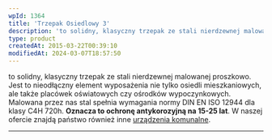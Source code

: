 ```yaml
---
wpId: 1364
title: 'Trzepak Osiedlowy 3'
description: 'to solidny, klasyczny trzepak ze stali nierdzewnej malowanej proszkowo. Jest to nieodłączny element wyposażenia nie tylko osiedli mieszkaniowych, ale także placówek oświatowych czy ośrodków wypoczynkowych. Malowana przez nas stal spełnia wymagania normy DIN EN ISO 12944 dla klasy C4H 720h. Oznacza to ochronę antykorozyjną na 15-25 lat. W naszej ofercie znajdą państwo również inne urządzenia komunalne.'
type: product
createdAt: 2015-03-22T00:39:10
modifiedAt: 2024-03-07T18:57:50
---
```



to solidny, klasyczny trzepak ze stali nierdzewnej malowanej proszkowo. Jest to nieodłączny element wyposażenia nie tylko osiedli mieszkaniowych, ale także placówek oświatowych czy ośrodków wypoczynkowych.  
Malowana przez nas stal spełnia wymagania normy DIN EN ISO 12944 dla klasy C4H 720h. **Oznacza to ochronę antykorozyjną na 15-25 lat**. W naszej ofercie znajdą państwo również inne [urządzenia komunalne](https://comes.pl/kategoria/urzadzenia-komunalne/).

* * *